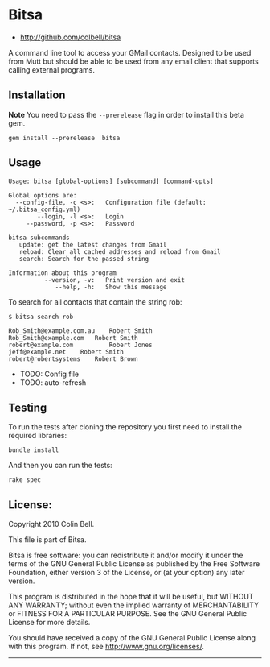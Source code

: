 # Bitsa

* <http://github.com/colbell/bitsa>


A command line tool to access your GMail contacts. Designed to be used
from Mutt but should be able to be used from any email client that
supports calling external programs.


## Installation

**Note** You need to pass the `--prerelease` flag in order to install
this beta gem.

    gem install --prerelease  bitsa


## Usage

    Usage: bitsa [global-options] [subcommand] [command-opts]
    
    Global options are:
      --config-file, -c <s>:   Configuration file (default: ~/.bitsa_config.yml)
            --login, -l <s>:   Login
         --password, -p <s>:   Password
    
    bitsa subcommands
       update: get the latest changes from Gmail
       reload: Clear all cached addresses and reload from Gmail
       search: Search for the passed string
    
    Information about this program
              --version, -v:   Print version and exit
                 --help, -h:   Show this message
    

To search for all contacts that contain the string rob:

    $ bitsa search rob
    
    Rob_Smith@example.com.au	Robert Smith
    Rob_Smith@example.com  	Robert Smith
    robert@example.com	        Robert Jones
    jeff@example.net	Robert Smith
    robert@robertsystems	Robert Brown

* TODO: Config file
* TODO: auto-refresh
    
## Testing

To run the tests after cloning the repository you first need to
install the required libraries:

    bundle install

And then you can run the tests:

    rake spec

## License:

Copyright 2010 Colin Bell.

This file is part of Bitsa.

Bitsa is free software: you can redistribute it and/or modify
it under the terms of the GNU General Public License as published by
the Free Software Foundation, either version 3 of the License, or
(at your option) any later version.

This program is distributed in the hope that it will be useful,
but WITHOUT ANY WARRANTY; without even the implied warranty of
MERCHANTABILITY or FITNESS FOR A PARTICULAR PURPOSE.  See the
GNU General Public License for more details.

You should have received a copy of the GNU General Public License
along with this program.  If not, see <http://www.gnu.org/licenses/>.

* * * * *
